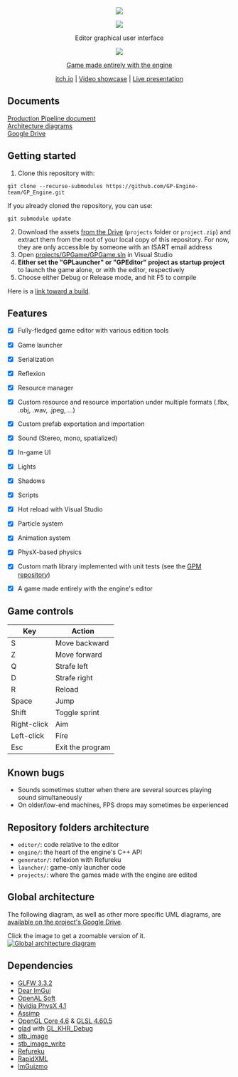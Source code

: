 <div align="center"><img src="https://i.postimg.cc/rpbtDt5q/GPE.png" /></div>
<p></p>
<div align="center">
  <img src="https://i.postimg.cc/PqK3mQgT/engine.png" />
  <p>Editor graphical user interface</p>
  <img src="https://i.postimg.cc/xdtknXz6/game.png" />
  <p style="text-decoration: underline;">Game made entirely with the engine</p>
</div>
<div align="center">
  <a href="progz.itch.io/green-portal">itch.io</a> | <a href="https://youtu.be/GrtPbnP4KDw">Video showcase</a> | <a href="https://youtu.be/JSAnqk2sR-0?t=5756">Live presentation</a>
</div>

## Documents
[Production Pipeline document](https://docs.google.com/document/d/16_K5LYEYgaHoLp3JxO0UqVd54PJbOMVTss-FqXLqL3I/)  
[Architecture diagrams](https://drive.google.com/drive/folders/1BV3M4kYvesof0PHtpZnjXgYIOzirfpd5)  
[Google Drive](https://drive.google.com/drive/folders/13uqdCMKSp5BYv3FkD2sflDcJ6F_QaaVE)


## Getting started

1. Clone this repository with:
```batch
git clone --recurse-submodules https://github.com/GP-Engine-team/GP_Engine.git
```
If you already cloned the repository, you can use:
```
git submodule update
```

2. Download the assets [from the Drive](https://drive.google.com/drive/folders/1ElLiWl6cP_Z3WOdevMU3CpLjCIND17XD) (`projects` folder or `project.zip`) and extract them from the root of your local copy of this repository. For now, they are only accessible by someone with an ISART email address
3. Open [projects/GPGame/GPGame.sln](projects/GPGame/GPGame.sln) in Visual Studio
4. **Either set the "GPLauncher" or "GPEditor" project as startup project** to launch the game alone, or with the editor, respectively
5. Choose either Debug or Release mode, and hit F5 to compile

Here is a [link toward a build](https://drive.google.com/file/d/1dIkGqgNC_5oT-BVQ8gtu9o-6xPqjjMRD/view?usp=sharing).


## Features
- [x] Fully-fledged game editor with various edition tools
- [x] Game launcher
- [x] Serialization
- [x] Reflexion
- [x] Resource manager
- [x] Custom resource and resource importation under multiple formats (.fbx, .obj, .wav, .jpeg, ...)
- [x] Custom prefab exportation and importation
- [x] Sound (Stereo, mono, spatialized)
- [x] In-game UI
- [x] Lights
- [x] Shadows
- [x] Scripts
- [x] Hot reload with Visual Studio
- [x] Particle system
- [x] Animation system
- [x] PhysX-based physics
- [x] Custom math library implemented with unit tests (see the [GPM repository](https://github.com/GP-Engine-team/gpm))
- [x] A game made entirely with the engine's editor


## Game controls

| Key         | Action           |
|-------------|------------------|
| S           | Move backward    |
| Z           | Move forward     |
| Q           | Strafe left      | 
| D           | Strafe right     | 
| R           | Reload           |
| Space       | Jump             |
| Shift       | Toggle sprint    |
| Right-click | Aim              |
| Left-click  | Fire             |
| Esc         | Exit the program |


## Known bugs
- Sounds sometimes stutter when there are several sources playing sound simultaneously
- On older/low-end machines, FPS drops may sometimes be experienced


## Repository folders architecture
- `editor/`: code relative to the editor
- `engine/`: the heart of the engine's C++ API
- `generator/`: reflexion with Refureku
- `launcher/`: game-only launcher code
- `projects/`: where the games made with the engine are edited

## Global architecture

The following diagram, as well as other more specific UML diagrams, are [available on the project's Google Drive](https://drive.google.com/drive/folders/1BV3M4kYvesof0PHtpZnjXgYIOzirfpd5).

Click the image to get a zoomable version of it.
[![Global architecture diagram](https://i.postimg.cc/yYQ1561h/Global-project-architecture.png)](https://postimg.cc/bsnfSh2d)

## Dependencies

- [GLFW 3.3.2](https://github.com/glfw/glfw)
- [Dear ImGui](https://github.com/ocornut/imgui)
- [OpenAL Soft](https://github.com/kcat/openal-soft)
- [Nvidia PhysX 4.1](https://github.com/NVIDIAGameWorks/PhysX)
- [Assimp](https://github.com/assimp/assimp)
- [OpenGL Core 4.6](https://www.khronos.org/registry/OpenGL/specs/gl/glspec46.core.pdf) & [GLSL 4.60.5](https://www.khronos.org/registry/OpenGL/specs/gl/GLSLangSpec.4.60.pdf)
- [glad](https://github.com/Dav1dde/glad) with [GL_KHR_Debug](https://www.khronos.org/registry/OpenGL/extensions/KHR/KHR_debug.txt)
- [stb_image](https://github.com/nothings/stb/blob/master/stb_image.h)
- [stb_image_write](https://github.com/nothings/stb/blob/master/stb_image_write.h)
- [Refureku](https://github.com/jsoysouvanh/Refureku)
- [RapidXML](http://rapidxml.sourceforge.net/manual.html)
- [ImGuizmo](https://github.com/CedricGuillemet/ImGuizmo)
